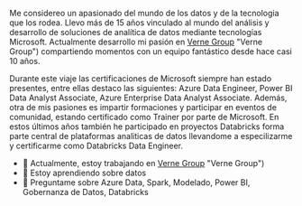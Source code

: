 Me considereo un apasionado del mundo de los datos y de la tecnologia que los rodea. Llevo más de 15 años vinculado al mundo del análisis y desarrollo de soluciones de analítica de datos mediante tecnologías Microsoft. 
Actualmente desarrollo mi pasión en [Verne Group](https://www.vernegroup.com/) "Verne Group") compartiendo momentos con un equipo fantástico desde hace casi 10 años. 
 
Durante este viaje las certificaciones de Microsoft siempre han estado presentes, entre ellas destaco las siguientes: Azure Data Engineer, Power BI Data Analyst Associate, Azure Enterprise Data Analyst Associate. 
Además, otra de mis pasiones es impartir formaciones y participar en eventos de comunidad, estando certificado como Trainer por parte de Microsoft.
En estos últimos años también he participado en proyectos Databricks forma parte central de plataformas analiticas de datos llevandome a especilizarme y certificarme como Databricks Data Engineer.

- 🔭 Actualmente, estoy trabajando en [Verne Group](https://www.vernegroup.com/) "Verne Group")
- 🌱 Estoy aprendiendo sobre datos
- 💬 Preguntame sobre Azure Data, Spark, Modelado, Power BI, Gobernanza de Datos, Databricks

<!--
**Richardluisd/Richardluisd** is a ✨ _special_ ✨ repository because its `README.md` (this file) appears on your GitHub profile.

Me considereo un apasionado del mundo de los datos y de la tecnologia que los rodea. Llevo más de 15 años vinculado al mundo del análisis y desarrollo de soluciones de analítica de datos mediante tecnologías Microsoft. 
Actualmente desarrollo mi pasión en [Verne Group](https://www.vernegroup.com/) "Verne Group") compartiendo momentos con un equipo fantástico desde hace casi 10 años. 
 
Durante este viaje las certificaciones de Microsoft siempre han estado presentes, entre ellas destaco las siguientes: Azure Data Engineer, Power BI Data Analyst Associate, Azure Enterprise Data Analyst Associate. 
Además, otra de mis pasiones es impartir formaciones y participar en eventos de comunidad, estando certificado como Trainer por parte de Microsoft.
En estos últimos años también he participado en proyectos Databricks forma parte central de plataformas analiticas de datos llevandome a especilizarme y certificarme como Databricks Data Engineer.

- 🔭 Actualmente, estoy trabajando en [Verne Group](https://www.vernegroup.com/) "Verne Group")
- 🌱 Estoy aprendiendo sobre datos
- 💬 Preguntame sobre Azure Data, Spark, Modelado, Power BI, Gobernanza de Datos, Databricks
-->
